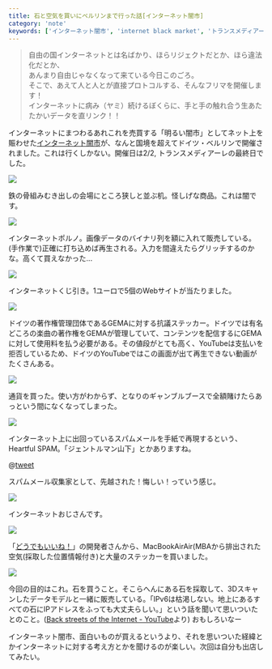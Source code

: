 ```yaml
---
title: 石と空気を買いにベルリンまで行った話[インターネット闇市]
category: 'note'
keywords: ['インターネット闇市', 'internet black market', 'トランスメディアーレ', 'ベルリン']
---
```


> 自由の国インターネットとは名ばかり、ほらリジェクトだとか、ほら違法化だとか、<br/>
> あんまり自由じゃなくなって来ている今日このごろ。<br/>
> そこで、あえて人と人とが直接プロトコルする、そんなフリマを開催します！<br/>
> インターネットに病み（ヤミ）続けるぼくらに、手と手の触れ合う生あたたかいデータを直リンク！！

インターネットにまつわるあれこれを売買する「明るい闇市」としてネット上を賑わせた[インターネット闇市](http://idpw.org/fest/blackmarket/)が、なんと国境を超えてドイツ・ベルリンで開催されました。これは行くしかない。開催日は2/2, トランスメディアーレの最終日でした。

![ ](/img/blog_black01.jpg)

鉄の骨組みむき出しの会場にところ狭しと並ぶ机。怪しげな商品。これは闇です。

![ ](/img/blog_black02.jpg)

インターネットポルノ。画像データのバイナリ列を額に入れて販売している。(手作業で)正確に打ち込めば再生される。入力を間違えたらグリッチするのかな。高くて買えなかった...

![ ](/img/blog_black03.jpg)

インターネットくじ引き。1ユーロで5個のWebサイトが当たりました。

![ ](/img/blog_black04.jpg)

ドイツの著作権管理団体であるGEMAに対する抗議ステッカー。ドイツでは有名どころの楽曲の著作権をGEMAが管理していて、コンテンツを配信するにGEMAに対して使用料を払う必要がある。その値段がとても高く、YouTubeは支払いを拒否しているため、ドイツのYouTubeではこの画面が出て再生できない動画がたくさんある。

![ ](/img/blog_black05.jpg)

通貨を買った。使い方がわからず、となりのギャンブルブースで全額賭けたらあっという間になくなってしまった。

![ ](/img/blog_black06.jpg)

インターネット上に出回っているスパムメールを手紙で再現するという、Heartful SPAM。「ジェントルマン山下」とかありますね。

@[tweet](https://twitter.com/z7z7z7z7z7z7z7/statuses/431362233981874176)

スパムメール収集家として、先越された！悔しい！っていう感じ。

![ ](/img/blog_black07.jpg)

インターネットおじさんです。

![ ](/img/blog_black08.jpg)

「[どうでもいいね！](http://idpw.org/porto/w/000001/)」の開発者さんから、MacBookAirAir(MBAから排出された空気(採取した位置情報付き)と大量のステッカーを買いました。

![ ](/img/blog_black09.jpg)

今回の目的はこれ。石を買うこと。そこらへんにある石を採取して、3Dスキャンしたデータモデルと一緒に販売している。「IPv6は枯渇しない。地上にあるすべての石にIPアドレスをふっても大丈夫らしい。」という話を聞いて思いついたとのこと。([Back streets of the Internet - YouTube](https://www.youtube.com/watch?v=mjWJsE7B1cs#t=290)より) おもしろいなー

インターネット闇市、面白いものが買えるというより、それを思いついた経緯とかインターネットに対する考え方とかを聞けるのが楽しい。次回は自分も出店してみたい。
